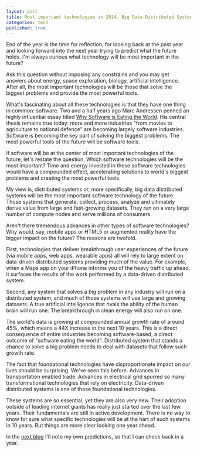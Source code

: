 ```yaml
---
layout: post
title: Most important technologies in 2014. Big Data Distributed Systems
categories: tech
published: true
---
```


End of the year is the time for reflection, for looking back at the past year and looking forward into the next year trying to predict what the future holds. I'm always curious what technology will be most important in the future?

Ask this question without imposing any constrains and you may get answers about energy, space exploration, biology, artificial intelligence. After all, the most important technologies will be those that solve the biggest problems and provide the most powerful tools.

What's fascinating about all these technologies is that they have one thing in common: software. Two and a half years ago Marc Andressen penned an highly influential essay titled [Why Software is Eating the World](http://online.wsj.com/news/articles/SB10001424053111903480904576512250915629460). His central thesis remains true today: more and more industries "from movies to agriculture to national defence" are becoming largely software industries. Software is becoming the key part of solving the biggest problems. The most powerful tools of the future will be software tools.

If software will be at the center of most important technologies of the future, let's restate the question. Which software technologies will be the most important? Time and energy invested in these software technologies would have a compounded effect, accelerating solutions to world's biggest problems and creating the most powerful tools.

My view is, distributed systems or, more specifically, big data distributed systems will be the most important software technology of the future. Those systems that generate, collect, process, analyze and ultimately derive value from large and fast-growing datasets. They run on a very large number of compute nodes and serve millions of consumers.

Aren't there tremendous advances in other types of software technologies? Why would, say, mobile apps or HTML5 or augmented reality have the bigger impact on the future? The reasons are twofold.

First, technologies that deliver breakthrough user experiences of the future (via mobile apps, web apps, wearable apps) all will rely to large extent on data-driven distributed systems providing much of the value. For example, when a Maps app on your iPhone informs you of the heavy traffic up ahead, it surfaces the results of the work performed by a data-driven distributed system.

Second, any system that solves a big problem in any industry will run on a distributed system, and much of those systems will use large and growing datasets. A true artificial intelligence that rivals the ability of the human brain will run one. The breakthrough in clean energy will also run on one.

The world's data is growing at compounded annual growth rate of around 45%, which means a 44X increase in the next 10 years. This is a direct consequence of entire industries becoming software-based, a direct outcome of "software eating the world". Distributed system that stands a chance to solve a big problem needs to deal with datasets that follow such growth rate.

The fact that foundational technologies have disproportionate impact on our lives should be surprising. We've seen this before. Advances in transportation enabled trade. Advances in electrical grid spurred so many transformational technologies that rely on electricity. Data-driven distributed systems is one of those foundational technologies.

These systems are so essential, yet they are also very new. Their adoption outside of leading internet giants has really just started over the last few years. Their fundamentals are still in active development. There is no way to know for sure what specific technologies will be at the hart of such systems in 10 years. But things are more clear looking one year ahead.

In the [next blog](/tech/2013/12/30/Big-Data-Distributed-Systems--2014-predictions.html) I'll note my own predictions, so that I can check back in a year.